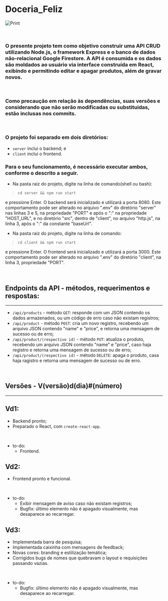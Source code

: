 # Doceria_Feliz

![Print](https://i.imgur.com/NPGPpVZ.png)

&nbsp;

### O presente projeto tem como objetivo construir uma API CRUD utilizando Node.js, o framework Express e  o banco de dados não-relacional Google Firestore. A API é consumida e os dados são moldados ao usuário via interface construída em React, exibindo e permitindo editar e apagar produtos, além de gravar novos.

&nbsp;

### Como precaução em relação às dependências, suas versões e considerando que não serão modificadas ou substituidas, estão inclusas nos commits.

&nbsp;

### O projeto foi separado em dois diretórios:
* `server` inclui o backend; e
* `client` inclui o frontend.

### Para o seu funcionamento, **é necessário executar ambos**, conforme o descrito a seguir.
 - Na pasta raiz do projeto, digite na linha de comando(shell ou bash):

 >  `cd server && npm run start`

 e pressione Enter. O backend será inicializado e utilizará a porta 8080. Este comportamento pode ser alterado no arquivo ".env" do diretório "server" nas linhas 3 e 5, na propriedade "PORT" e após o ":" na propriedade "HOST_URL", e no diretório "src", dentro de "client", no arquivo "http.js", na linha 3, após o ":" da constante "baseUrl". 


 - Na pasta raiz do projeto, digite na linha de comando:

>   `cd client && npm run start`

 e pressione Enter. O frontend será inicializado e utilizará a porta 3000. Este comportamento pode ser alterado no arquivo ".env" do diretório "client", na linha 3, propriedade "PORT".

&nbsp;




## **Endpoints da API - métodos, requerimentos e respostas:**
***
* `/api/products` - método `GET`: responde com um JSON contendo os dados armazenados, ou um código de erro caso não existam registros;
* `/api/product` - método `POST`: cria um novo registro, recebendo um arquivo JSON contendo "name" e "price", e retorna uma mensagem de sucesso ou de erro;
* `/api/product/(respectivo id)` - método `PUT`: atualiza o produto, recebendo um arquivo JSON contendo "name" e "price", caso haja registro e retorna uma mensagem de sucesso ou de erro;
* `/api/product/(respectivo id)` - método `DELETE`: apaga o produto, casa haja ragistro e retorna uma mensagem de sucesso ou de erro.

&nbsp;
 

## **Versões - V(versão)d(dia)#(número)**
***
## **Vd1:**
* Backend pronto;
* Preparado o React, com `create-react-app`.

&nbsp;

* to-do:
    * Frontend.

## **Vd2:**
* Frontend pronto e funcional.

&nbsp;

* to-do:
    * Exibir mensagem de aviso caso não existam registros; 
    * Bugfix: último elemento não é apagado visualmente, mas desaparece ao recarregar.

## **Vd3:**
* Implementada barra de pesquisa;
* Implementada caixinha com mensagens de feedback;
* Novas cores: branding e estilização temática;
* Corrigidos bugs de nomes que quebravam o layout e requisições passando vazias.

&nbsp;

* to-do:
    * Bugfix: último elemento não é apagado visualmente, mas desaparece ao recarregar.